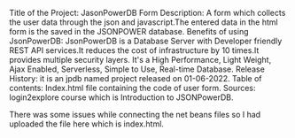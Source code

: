 Title of the Project: JasonPowerDB Form
Description: A form which collects the user data through the json and javascript.The entered data in the html form is the saved in the JSONPOWER database.
Benefits of using JsonPowerDB: JsonPowerDB is a Database Server with Developer friendly REST API services.It reduces the cost of infrastructure by 10 times.It provides multiple security layers. It's a High Performance, Light Weight, Ajax Enabled, Serverless, Simple to Use, Real-time Database.
Release History: it is an jpdb named project released on 01-06-2022.
Table of contents: Index.html file containing the code of user form.
Sources: login2explore course which is Introduction to JSONPowerDB.

There was some issues while connecting the net beans files so I had uploaded the file here which is index.html.

